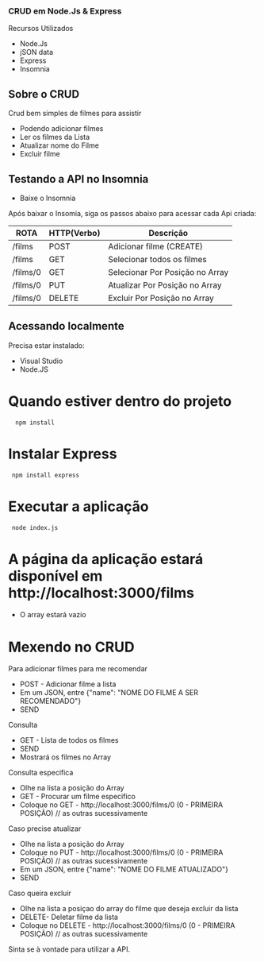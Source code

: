 ### CRUD em Node.Js & Express

 Recursos Utilizados

- Node.Js
- jSON data
- Express
- Insomnia

## Sobre o CRUD

 Crud bem simples de filmes para assistir

- Podendo adicionar filmes 
- Ler os filmes da Lista 
- Atualizar nome do Filme 
- Excluir filme 

## Testando a API no Insomnia
- Baixe o Insomnia

Após baixar o Insomia, siga os passos abaixo para acessar cada Api criada:

  ROTA                    |     HTTP(Verbo)   |      Descrição                      | 
------------------------- | ----------------- | ---------------------------------   | 
/films                    |       POST        |  Adicionar filme (CREATE)           | 
/films                    |       GET         |  Selecionar todos os filmes         | 
/films/0                  |       GET         |  Selecionar Por Posição no Array    | 
/films/0                  |       PUT         |  Atualizar Por Posição no Array     |    
/films/0                  |       DELETE      |  Excluir Por Posição no Array       |


## Acessando localmente

Precisa estar instalado: 
* Visual Studio
* Node.JS

# Quando estiver dentro do projeto 

      npm install
 
# Instalar Express

     npm install express

# Executar a aplicação
     node index.js

# A página da aplicação estará disponível em http://localhost:3000/films
* O array estará vazio 

# Mexendo no CRUD

 Para adicionar filmes para me recomendar

- POST - Adicionar filme a lista
- Em um JSON, entre {"name": "NOME DO FILME A SER RECOMENDADO"} 
- SEND

 Consulta 
- GET - Lista de todos os filmes
- SEND
- Mostrará os filmes no Array

 Consulta especifica 
- Olhe na lista a posição do Array
- GET - Procurar um filme especifico
- Coloque no GET -  http://localhost:3000/films/0 (0 - PRIMEIRA POSIÇÃO) // as outras sucessivamente 

 Caso precise atualizar 
- Olhe na lista a posição do Array
- Coloque no PUT -  http://localhost:3000/films/0 (0 - PRIMEIRA POSIÇÃO) // as outras sucessivamente 
- Em um JSON, entre {"name": "NOME DO FILME ATUALIZADO"}
- SEND

 Caso queira excluir
- Olhe na lista a posiçao do array do filme que deseja excluir da lista
- DELETE- Deletar filme da lista
- Coloque no DELETE - http://localhost:3000/films/0 (0 - PRIMEIRA POSIÇÃO) // as outras sucessivamente 


Sinta se à vontade para utilizar a API. 
